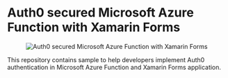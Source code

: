 
# Auth0 secured Microsoft Azure Function with Xamarin Forms
<p align="center">
<img src="https://github.com/Daniel-Krzyczkowski/MicrosoftAzure/blob/master/Auth0AzureFunction/images/XF3.PNG" alt="Auth0 secured Microsoft Azure Function with Xamarin Forms"/>
</p>

This repository contains sample to help developers implement Auth0 authentication in Microsoft Azure Function and Xamarin Forms application.
